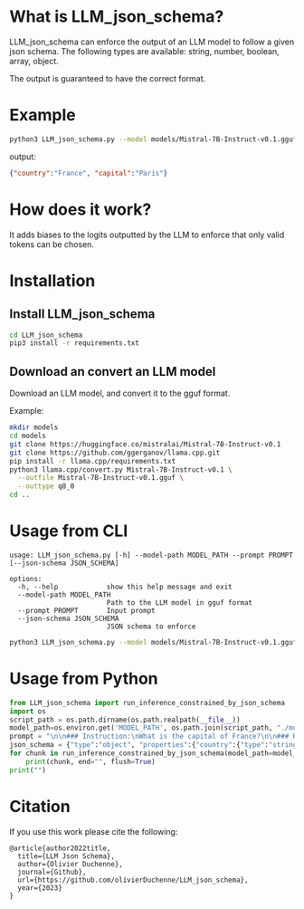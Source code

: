 
# What is LLM_json_schema?

LLM_json_schema can enforce the output of an LLM model to follow a given json schema. The following types are available: string, number, boolean, array, object.

The output is guaranteed to have the correct format.

# Example

```bash
python3 LLM_json_schema.py --model models/Mistral-7B-Instruct-v0.1.gguf --json-schema '{"type":"object", "properties":{"country":{"type":"string"}, "capital":{"type":"string"}}}' --prompt "What is the capital of France?\n\n"
```

output:
```json
{"country":"France", "capital":"Paris"}
```

# How does it work?

It adds biases to the logits outputted by the LLM to enforce that only valid tokens can be chosen.

# Installation

## Install LLM_json_schema

```bash
cd LLM_json_schema
pip3 install -r requirements.txt
```

## Download an convert an LLM model

Download an LLM model, and convert it to the gguf format.

Example:
```bash
mkdir models
cd models
git clone https://huggingface.co/mistralai/Mistral-7B-Instruct-v0.1
git clone https://github.com/ggerganov/llama.cpp.git
pip install -r llama.cpp/requirements.txt
python3 llama.cpp/convert.py Mistral-7B-Instruct-v0.1 \
  --outfile Mistral-7B-Instruct-v0.1.gguf \
  --outtype q8_0
cd ..
```

# Usage from CLI

```
usage: LLM_json_schema.py [-h] --model-path MODEL_PATH --prompt PROMPT [--json-schema JSON_SCHEMA]

options:
  -h, --help            show this help message and exit
  --model-path MODEL_PATH
                        Path to the LLM model in gguf format
  --prompt PROMPT       Input prompt
  --json-schema JSON_SCHEMA
                        JSON schema to enforce
```

```bash
python3 LLM_json_schema.py --model models/Mistral-7B-Instruct-v0.1.gguf --json-schema '{"type":"object", "properties":{"country":{"type":"string"}, "captial":{"type":"string"}}}' --prompt "What is the capital of France?\n\n"
```

# Usage from Python

```python
from LLM_json_schema import run_inference_constrained_by_json_schema
import os
script_path = os.path.dirname(os.path.realpath(__file__))
model_path=os.environ.get('MODEL_PATH', os.path.join(script_path, "./models/Mistral-7B-Instruct-v0.1.gguf"))
prompt = "\n\n### Instruction:\nWhat is the capital of France?\n\n### Response:\n"
json_schema = {"type":"object", "properties":{"country":{"type":"string"}, "capital":{"type":"string"}}}
for chunk in run_inference_constrained_by_json_schema(model_path=model_path, json_schema=json_schema, prompt=prompt):
    print(chunk, end="", flush=True)
print("")
```

# Citation

If you use this work please cite the following:

```
@article{author2022title,
  title={LLM Json Schema},
  author={Olivier Duchenne},
  journal={Github},
  url={https://github.com/olivierDuchenne/LLM_json_schema},
  year={2023}
}
```

